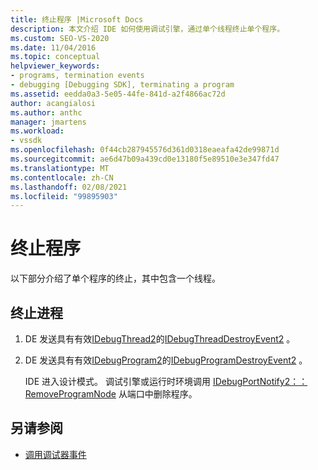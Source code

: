 ```yaml
---
title: 终止程序 |Microsoft Docs
description: 本文介绍 IDE 如何使用调试引擎，通过单个线程终止单个程序。
ms.custom: SEO-VS-2020
ms.date: 11/04/2016
ms.topic: conceptual
helpviewer_keywords:
- programs, termination events
- debugging [Debugging SDK], terminating a program
ms.assetid: eedda0a3-5e05-44fe-841d-a2f4866ac72d
author: acangialosi
ms.author: anthc
manager: jmartens
ms.workload:
- vssdk
ms.openlocfilehash: 0f44cb287945576d361d0318eaeafa42de99871d
ms.sourcegitcommit: ae6d47b09a439cd0e13180f5e89510e3e347fd47
ms.translationtype: MT
ms.contentlocale: zh-CN
ms.lasthandoff: 02/08/2021
ms.locfileid: "99895903"
---
```

# <a name="terminating-a-program"></a>终止程序
以下部分介绍了单个程序的终止，其中包含一个线程。

## <a name="termination-process"></a>终止进程

1. DE 发送具有有效[IDebugThread2](../../extensibility/debugger/reference/idebugthread2.md)的[IDebugThreadDestroyEvent2](../../extensibility/debugger/reference/idebugthreaddestroyevent2.md) 。

2. DE 发送具有有效[IDebugProgram2](../../extensibility/debugger/reference/idebugprogram2.md)的[IDebugProgramDestroyEvent2](../../extensibility/debugger/reference/idebugprogramdestroyevent2.md) 。

   IDE 进入设计模式。 调试引擎或运行时环境调用 [IDebugPortNotify2：： RemoveProgramNode](../../extensibility/debugger/reference/idebugportnotify2-removeprogramnode.md) 从端口中删除程序。

## <a name="see-also"></a>另请参阅
- [调用调试器事件](../../extensibility/debugger/calling-debugger-events.md)
